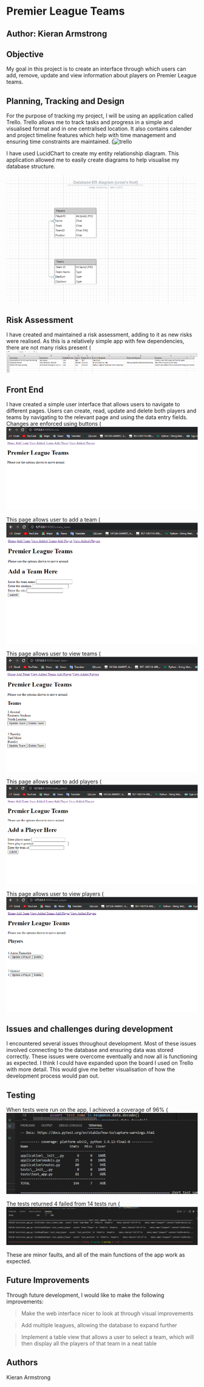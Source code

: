 # Premier League Teams
## Author: Kieran Armstrong
## Objective
My goal in this project is to create an interface through which users can add, remove, update and view information about players on Premier League teams. 

## Planning, Tracking and Design
For the purpose of tracking my project, I will be using an application called Trello. Trello allows me to track tasks and progress in a simple and visualised format and in one centralised location. It also contains calender and project timeline features which help with time management and ensuring time constraints are maintained.
(![trello](https://user-images.githubusercontent.com/99684374/161283554-e7cefb1a-aef4-4864-ba5d-63454010d335.png)

 
 I have used LucidChart to create my entity relationship diagram. This application allowed me to easily create diagrams to help visualise my database structure.
 
 ![ERD](https://github.com/Kieran-Armstrong/QAproject1/blob/main/images/ERD.PNG) 
 
 ## Risk Assessment
 I have created and maintained a risk assessment, adding to it as new risks were realised. As this is a relatively simple app with few dependencies, there are not many risks present
 (![RA](https://github.com/Kieran-Armstrong/QAproject1/blob/main/images/RA.png)
 
 ## Front End 
 I have created a simple user interface that allows users to navigate to different pages.
 Users can create, read, update and delete both players and teams by navigating to the relevant page and using the data entry fields. Changes are enforced using buttons
(![home](https://github.com/Kieran-Armstrong/QAproject1/blob/main/images/home.PNG)

This page allows user to add a team
(![addTeam](https://github.com/Kieran-Armstrong/QAproject1/blob/main/images/addTeams.PNG)

This page allows user to view teams
(![viewTeam](https://github.com/Kieran-Armstrong/QAproject1/blob/main/images/viewTeams.PNG)

This page allows user to add players
(![addPlayer](https://github.com/Kieran-Armstrong/QAproject1/blob/main/images/addPlayer.PNG)
 
 This page allows user to view players
 (![viewPlayers](https://github.com/Kieran-Armstrong/QAproject1/blob/main/images/viewPlayers.PNG)
 
 ## Issues and challenges during development
 I encountered several issues throughout development. Most of these issues involved connecting to the database and ensuring data was stored correctly. These issues were overcome eventually and now all is functioning as expected.
 I think I could have expanded upon the board I used on Trello with more detail. This would give me better visualisation of how the development process would pan out.
 
 ## Testing
 When tests were run on the app, I achieved a coverage of 96% 
 (![cov](https://github.com/Kieran-Armstrong/QAproject1/blob/main/images/coverage.PNG)
 
 The tests returned 4 failed from 14 tests run
 (![test](https://github.com/Kieran-Armstrong/QAproject1/blob/main/images/test.png)
 
These are minor faults, and all of the main functions of the app work as expected.



## Future Improvements
Through future development, I would like to make the following improvements:
>Make the web interface nicer to look at through visual improvements

>Add multiple leagues, allowing the database to expand further

>Implement a table view that allows a user to select a team, which will then display all the players of that team in a neat table
 
 ## Authors
 Kieran Armstrong
